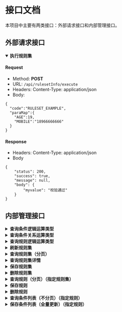 # 接口文档
本项目中主要有两类接口：外部请求接口和内部管理接口。

## 外部请求接口

<details open>
  <summary><b>执行规则集</b></summary>

#### Request
- Method: **POST**
- URL:  ```/api/rulesetInfo/execute```
- Headers:  Content-Type: application/json
- Body:
```
{
  "code":"RULESET_EXAMPLE",
  "paraMap":{
    "AGE":19,
    "MOBILE":"18966666666"
  }
}
```

#### Response
- Headers:  Content-Type: application/json
- Body
```
{
    "status": 200,
    "success": true,
    "message": null,
    "body": {
        "myvalue": "校验通过"
    }
}
```
</details>

## 内部管理接口

<details>
  <summary><b>查询条件逻辑运算类型</b></summary>

#### Request
- Method: **GET**
- URL:  ```/admin/conditionLogicType/get```
- Headers:  Content-Type: application/x-www-form-urlencoded
- Body:
```
```

#### Response
- Headers:  Content-Type: application/json
- Body
```
{
    "status": 200,
    "success": true,
    "message": null,
    "body": {
        "OR": "OR",
        "AND": "AND"
    }
}
```
</details>

<details>
  <summary><b>查询条件关系运算类型</b></summary>

#### Request
- Method: **GET**
- URL:  ```/admin/conditionRelationType/get```
- Headers:  Content-Type: application/x-www-form-urlencoded
- Body:
```
```

#### Response
- Headers:  Content-Type: application/json
- Body
```
{
    "status": 200,
    "success": true,
    "message": null,
    "body": {
        "REGEX": "REGEX",
        "GREATER_EQUAL": "GREATER EQUAL",
        "EQUAL": "EQUAL",
        "GREATER": "GREATER",
        "NOT_EQUAL": "NOT EQUAL",
        "NONE_CONTAINS_IN_LIST": "NONE CONTAINS IN LIST",
        "SOME_CONTAINS_IN_LIST": "SOME CONTAINS IN LIST",
        "LESS": "LESS",
        "LESS_EQUAL": "LESS EQUAL",
        "NOT_INCLUDE_IN_LIST": "NOT INCLUDE IN LIST",
        "INCLUDE_IN_LIST": "INCLUDE IN LIST"
    }
}
```
</details>

<details>
  <summary><b>查询规则逻辑运算类型</b></summary>

#### Request
- Method: **GET**
- URL:  ```/admin/ruleLogicType/get```
- Headers:  Content-Type: application/x-www-form-urlencoded
- Body:
```
```

#### Response
- Headers:  Content-Type: application/json
- Body
```
{
    "status": 200,
    "success": true,
    "message": null,
    "body": {
        "AND": "AND",
        "XOR": "XOR"
    }
}
```
</details>

<details>
  <summary><b>刷新规则集</b></summary>

#### Request
- Method: **POST**
- URL:  ```/admin/rulesetInfo/refresh```
- Headers:  Content-Type: application/json
- Body:
```
{
  "id":5
}
```

#### Response
- Headers:  Content-Type: application/json
- Body
```
{
    "status": 200,
    "success": true,
    "message": null,
    "body": null
}
```
</details>

<details>
  <summary><b>查询规则集（分页）</b></summary>

#### Request
- Method: **GET**
- URL:  ```/admin/rulesetInfo/query?page=0&size=10&code=RULESET_EXAMPLE```
- Headers:  Content-Type: application/x-www-form-urlencoded
- Body:
```
```

#### Response
- Headers:  Content-Type: application/json
- Body
```
{
    "status": 200,
    "success": true,
    "message": null,
    "body": {
        "content": [
            {
                "id": 5,
                "code": "RULESET_EXAMPLE",
                "name": "ruleset example",
                "remark": null,
                "defaultReturnValues": "{'myvalue':'校验通过'}",
                "expression": null,
                "mode": 0
            }
        ],
        "pageable": {
            "sort": {
                "sorted": true,
                "unsorted": false,
                "empty": false
            },
            "offset": 0,
            "pageSize": 10,
            "pageNumber": 0,
            "paged": true,
            "unpaged": false
        },
        "totalElements": 1,
        "last": true,
        "totalPages": 1,
        "size": 10,
        "number": 0,
        "sort": {
            "sorted": true,
            "unsorted": false,
            "empty": false
        },
        "numberOfElements": 1,
        "first": true,
        "empty": false
    }
}
```
</details>

<details>
  <summary><b>查询规则集详情</b></summary>

#### Request
- Method: **GET**
- URL:  ```/admin/rulesetInfo/detail?code=RULESET_EXAMPLE```
- Headers:  Content-Type: application/x-www-form-urlencoded
- Body:
```
```

#### Response
- Headers:  Content-Type: application/json
- Body
```
{
    "status": 200,
    "success": true,
    "message": null,
    "body": {
        "id": 5,
        "code": "RULESET_EXAMPLE",
        "name": "ruleset example",
        "remark": null,
        "defaultReturnValues": "{myvalue:['校验不通过','校验次数为0']}",
        "expression": "let rmap = seq.map('myvalue', '[\"校验不通过\",\"校验次数为0\"]');\nif((string.length(str(NAME)) >= 2 && string.length(str(NAME)) < 4) && str(MOBILE) =~ /^(138|139|189|199)\\d{8}$/){\nseq.put(rmap, 'myvalue', '[\"校验通过\",\"校验次数为1\"]');\n}\nreturn rmap;",
        "mode": 0
    }
}
```
</details>

<details>
  <summary><b>保存规则集</b></summary>

#### Request
- Method: **POST**
- URL:  ```/admin/rulesetInfo/save```
- Headers:  Content-Type: application/json
- Body:
```
{
  "code":"RULESET_EXAMPLE",
  "name":"ruleset example",
  "defaultReturnValues":"{'myvalue':'校验不通过'}"
}
```

#### Response
- Headers:  Content-Type: application/json
- Body
```
{
    "status": 200,
    "success": true,
    "message": null,
    "body": {
        "id": 5,
        "code": "RULESET_EXAMPLE",
        "name": "ruleset example",
        "remark": null,
        "defaultReturnValues": "{'myvalue':'校验不通过'}",
        "expression": null,
        "mode": 0
    }
}
```
</details>

<details>
  <summary><b>删除规则集</b></summary>

#### Request
- Method: **POST**
- URL:  ```/admin/rulesetInfo/delete```
- Headers:  Content-Type: application/json
- Body:
```
{
  "id":5
}
```

#### Response
- Headers:  Content-Type: application/json
- Body
```
{
    "status": 200,
    "success": true,
    "message": null,
    "body": null
}
```
</details>

<details>
  <summary><b>查询规则（分页）（指定规则集）</b></summary>

#### Request
- Method: **GET**
- URL:  ```/admin/ruleInfo/query?page=0&size=10&rulesetId=5```
- Headers:  Content-Type: application/x-www-form-urlencoded
- Body:
```
```

#### Response
- Headers:  Content-Type: application/json
- Body
```
{
    "status": 200,
    "success": true,
    "message": null,
    "body": {
        "content": [
            {
                "id": 17,
                "rulesetId": 5,
                "name": "Rule Example",
                "remark": null,
                "returnValues": "{'myvalue':'校验通过'}",
                "logicType": "AND",
                "priority": 99
            }
        ],
        "pageable": {
            "sort": {
                "sorted": true,
                "unsorted": false,
                "empty": false
            },
            "offset": 0,
            "pageSize": 10,
            "pageNumber": 0,
            "paged": true,
            "unpaged": false
        },
        "totalElements": 1,
        "last": true,
        "totalPages": 1,
        "size": 10,
        "number": 0,
        "sort": {
            "sorted": true,
            "unsorted": false,
            "empty": false
        },
        "numberOfElements": 1,
        "first": true,
        "empty": false
    }
}
```
</details>

<details>
  <summary><b>保存规则</b></summary>

#### Request
- Method: **POST**
- URL:  ```/admin/ruleInfo/save```
- Headers:  Content-Type: application/json
- Body:
```
{
  "rulesetId":5,
  "name":"Rule Example",
  "returnValues":"{'myvalue':'校验通过'}",
  "logicType":"AND",
  "priority":"99"
}
```

#### Response
- Headers:  Content-Type: application/json
- Body
```
{
    "status": 200,
    "success": true,
    "message": null,
    "body": {
        "id": 17,
        "rulesetId": 5,
        "name": "Rule Example",
        "remark": null,
        "returnValues": "{'myvalue':'校验通过'}",
        "logicType": "AND",
        "priority": 99
    }
}
```
</details>

<details>
  <summary><b>删除规则</b></summary>

#### Request
- Method: **POST**
- URL:  ```/admin/ruleInfo/delete```
- Headers:  Content-Type: application/json
- Body:
```
{
  "ruleId":17
}
```

#### Response
- Headers:  Content-Type: application/json
- Body
```
{
    "status": 200,
    "success": true,
    "message": null,
    "body": null
}
```
</details>

<details>
  <summary><b>查询条件列表（不分页）（指定规则）</b></summary>

#### Request
- Method: **GET**
- URL:  ```/admin/conditionInfoList/query?ruleId=17```
- Headers:  Content-Type: application/x-www-form-urlencoded
- Body:
```
```

#### Response
- Headers:  Content-Type: application/json
- Body
```
{
    "status": 200,
    "success": true,
    "message": null,
    "body": [
        {
            "id": 55,
            "ruleId": 17,
            "name": "条件-姓名",
            "remark": null,
            "variableName": "NAME",
            "referenceValue": "[2,4)",
            "relationType": "INTERVAL_STRING_LENGTH",
            "logicType": "AND",
            "priority": 100
        },
        {
            "id": 56,
            "ruleId": 17,
            "name": "条件-手机号码",
            "remark": null,
            "variableName": "MOBILE",
            "referenceValue": "/^(138|139|189|199)\\d{8}$/",
            "relationType": "REGEX",
            "logicType": "AND",
            "priority": 99
        }
    ]
}
```
</details>

<details>
  <summary><b>保存条件列表（全量更新）（指定规则）</b></summary>

#### Request
- Method: **POST**
- URL:  ```/admin/conditionInfoList/save```
- Headers:  Content-Type: application/json
- Body:
```
[
  {
    "ruleId": 17,
    "name": "条件-年龄",
    "variableName": "AGE",
    "referenceValue": 18,
    "relationType": "GREATER",
    "logicType": "AND",
    "priority": 100
  },
  {
    "ruleId": 17,
    "name": "条件-手机号码",
    "variableName": "MOBILE",
    "referenceValue": "/^(138|139|189|199)\\d{8}$/",
    "relationType": "REGEX",
    "logicType": "AND",
    "priority": 99
  }
]
```

#### Response
- Headers:  Content-Type: application/json
- Body
```
{
    "status": 200,
    "success": true,
    "message": null,
    "body": [
        {
            "id": 51,
            "ruleId": 17,
            "name": "条件-年龄",
            "remark": null,
            "variableName": "AGE",
            "referenceValue": "18",
            "relationType": "GREATER",
            "logicType": "AND",
            "priority": 100
        },
        {
            "id": 52,
            "ruleId": 17,
            "name": "条件-手机号码",
            "remark": null,
            "variableName": "MOBILE",
            "referenceValue": "/^(138|139|189|199)\\d{8}$/",
            "relationType": "REGEX",
            "logicType": "AND",
            "priority": 99
        }
    ]
}
```
</details>


